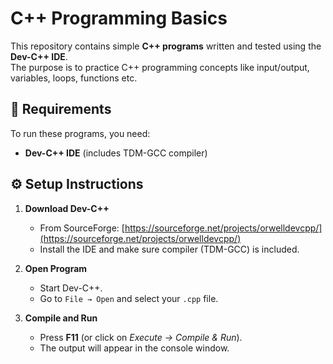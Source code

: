 # C++ Programming Basics

This repository contains simple **C++ programs** written and tested using the **Dev-C++ IDE**.  
The purpose is to practice C++ programming concepts like input/output, variables, loops, functions etc.


## 🚀 Requirements

To run these programs, you need:

- **Dev-C++ IDE** (includes TDM-GCC compiler)
  

## ⚙️ Setup Instructions

1. **Download Dev-C++**  
   - From SourceForge: [https://sourceforge.net/projects/orwelldevcpp/](https://sourceforge.net/projects/orwelldevcpp/)  
   - Install the IDE and make sure compiler (TDM-GCC) is included.

2. **Open Program**  
   - Start Dev-C++.  
   - Go to `File → Open` and select your `.cpp` file.

3. **Compile and Run**  
   - Press **F11** (or click on *Execute → Compile & Run*).  
   - The output will appear in the console window.

